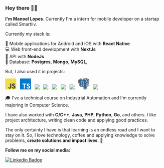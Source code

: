 ### Hey there 👋🏿

**I'm Manoel Lopes**. Currently I'm a intern for mobile developer on a startap called Smartliv.

Currently my stack is: 

:iphone: Mobile applications for Android and iOS with **React Native** <br/> 
:computer: Web front-end development with **NextJs** <br/>
:satellite: API with **NodeJs** <br/>
:floppy_disk: Database: **Postgres**, **Mongo**,  **MySQL**, <br/>

But, I also used it in projects: 

<p>
<img src="https://raw.githubusercontent.com/github/explore/80688e429a7d4ef2fca1e82350fe8e3517d3494d/topics/javascript/javascript.png" height="35px"/>
&nbsp;  
<img src="https://raw.githubusercontent.com/github/explore/80688e429a7d4ef2fca1e82350fe8e3517d3494d/topics/typescript/typescript.png" height="35px"/>
&nbsp;
<img src="https://sdtimes.com/wp-content/uploads/2018/04/1_tfZa4vsI6UusJYt_fzvGnQ.png" height="35px" />   
&nbsp;
<img src="https://images.ctfassets.net/hb3id6ag4raq/6NcXL0fTlSXR9tVL14LYJ/c6a2a3dea44cbf46826cd6d5596b5797/apple-touch-icon.png" height="36px" />   
&nbsp;
<img src="https://appmasters.io/static/react-47ce6e77f039020ee2e76a10c1e988e9.png" height="35px"/> 
&nbsp;
<img src="https://www.mysql.com/common/logos/logo-mysql-170x115.png" height="35px"/>
&nbsp;
<img src="https://img.icons8.com/color/452/mongodb.png" height="35px"/>
&nbsp;
<img src="https://raw.githubusercontent.com/github/explore/80688e429a7d4ef2fca1e82350fe8e3517d3494d/topics/postgresql/postgresql.png" height="35px"/> 
&nbsp;
<img src="https://images-na.ssl-images-amazon.com/images/I/41QodfboFdL.png" height="35px"/> 
&nbsp;

:mortar_board: I've a technical course on Industrial Automation and I'm currently majoring in Computer Science.

I have also worked with **C/C++**, **Java**, **PHP**, **Python**, **Go**, and others. I like project architecture, writing clean code and applying good practices. 


The only certainty I have is that learning is an endless road and I want to stay on it. So, I love technology, coffee and applying knowledge to solve problems, **create solutions and impact lives**. :purple_heart:



**Follow me on my social media:**


[![Linkedin Badge](https://img.shields.io/badge/-Linkedin-6633cc?style=flat-square&logo=Linkedin&logoColor=white&link=https://www.linkedin.com/in/rodrigo-gon%C3%A7alves-santana/)](https://www.linkedin.com/in/manoelvlopes/) 
